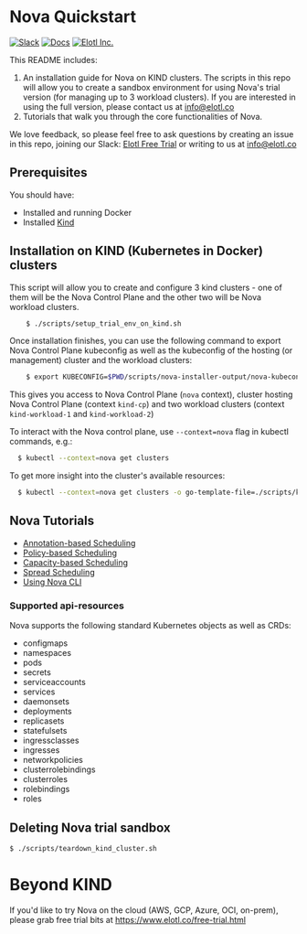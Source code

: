 # Nova Quickstart
[![Slack][Slack-Image]][Slack-Url]  [![Docs][Docs-Image]][Docs-Url] [![Elotl Inc.][Elotl-Image]][Elotl-Url]


[Docs-Image]: https://img.shields.io/badge/nova-docs-blue
[Docs-Url]: https://docs.elotl.co/nova/intro
[Elotl-Image]: https://img.shields.io/badge/Elotl-home-blue
[Elotl-Url]: https://www.elotl.co/
[Slack-Image]: https://img.shields.io/badge/chat-on%20slack-green
[Slack-Url]: https://join.slack.com/t/elotl-free-trial/shared_invite/zt-1tciz8cck-H9Swzl2grCqPaLJeHYtbBQ

This README includes:
1. An installation guide for Nova on KIND clusters.
The scripts in this repo will allow you to create a sandbox environment for using Nova's trial version (for managing up to 3 workload clusters). If you are interested in using the full version, please contact us at info@elotl.co
2. Tutorials that walk you through the core functionalities of Nova.

We love feedback, so please feel free to ask questions by creating an issue in this repo, joining our Slack: [Elotl Free Trial](https://join.slack.com/t/elotl-free-trial/shared_invite/zt-1tciz8cck-H9Swzl2grCqPaLJeHYtbBQ) or writing to us at info@elotl.co

## Prerequisites

You should have:

- Installed and running Docker
- Installed [Kind](https://kind.sigs.k8s.io/)

## Installation on KIND (Kubernetes in Docker) clusters

This script will allow you to create and configure 3 kind clusters - one of them will be the Nova Control Plane and the other two will be Nova workload clusters.

```sh
    $ ./scripts/setup_trial_env_on_kind.sh
```

Once installation finishes, you can use the following command to export Nova Control Plane kubeconfig as well as the kubeconfig of the hosting (or management) cluster and the workload clusters:

```sh
    $ export KUBECONFIG=$PWD/scripts/nova-installer-output/nova-kubeconfig:$PWD/kubeconfig-e2e-test-cp:$PWD/kubeconfig-e2e-test-workload-1:$PWD/kubeconfig-e2e-test-workload-2
```

This gives you access to Nova Control Plane (`nova` context), cluster hosting Nova Control Plane (context `kind-cp`) and two workload clusters (context `kind-workload-1` and `kind-workload-2`)

To interact with the Nova control plane, use `--context=nova` flag in kubectl commands, e.g.:

```sh
  $ kubectl --context=nova get clusters
```

To get more insight into the cluster's available resources:
```sh
  $ kubectl --context=nova get clusters -o go-template-file=./scripts/kubectl_templates/cluster_output.gotemplate
```

## Nova Tutorials

* [Annotation-based Scheduling](tutorials/poc-annotation-based-scheduling.md)
* [Policy-based Scheduling](tutorials/poc-policy-based-scheduling.md)
* [Capacity-based Scheduling](tutorials/poc-smart-scheduling.md)
* [Spread Scheduling](tutorials/poc-spread-onto-multiple-clusters.md)
* [Using Nova CLI](tutorials/nova-cli-usage.md)

### Supported api-resources

Nova supports the following standard Kubernetes objects as well as CRDs:

* configmaps
* namespaces
* pods
* secrets
* serviceaccounts
* services
* daemonsets
* deployments
* replicasets
* statefulsets
* ingressclasses
* ingresses
* networkpolicies
* clusterrolebindings
* clusterroles
* rolebindings
* roles

## Deleting Nova trial sandbox

    $ ./scripts/teardown_kind_cluster.sh

# Beyond KIND

If you'd like to try Nova on the cloud (AWS, GCP, Azure, OCI, on-prem), please grab free trial bits at https://www.elotl.co/free-trial.html
